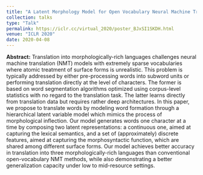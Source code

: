 ```yaml
---
title: "A Latent Morphology Model for Open Vocabulary Neural Machine Translation"
collection: talks
type: "Talk"
permalink: https://iclr.cc/virtual_2020/poster_BJxSI1SKDH.html
venue: "ICLR 2020"
date: 2020-04-08
---
```


<strong>Abstract:</strong> Translation into morphologically-rich languages challenges neural machine translation (NMT) models with extremely sparse vocabularies where atomic treatment of surface forms is unrealistic. This problem is typically addressed by either pre-processing words into subword units or performing translation directly at the level of characters. The former is based on word segmentation algorithms optimized using corpus-level statistics with no regard to the translation task. The latter learns directly from translation data but requires rather deep architectures. In this paper, we propose to translate words by modeling word formation through a hierarchical latent variable model which mimics the process of morphological inflection. Our model generates words one character at a time by composing two latent representations: a continuous one, aimed at capturing the lexical semantics, and a set of (approximately) discrete features, aimed at capturing the morphosyntactic function, which are shared among different surface forms. Our model achieves better accuracy in translation into three morphologically-rich languages than conventional open-vocabulary NMT methods, while also demonstrating a better generalization capacity under low to mid-resource settings. 
